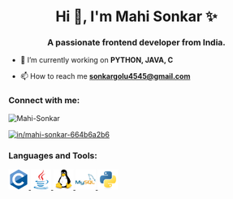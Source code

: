 <h1 align="center">Hi 👋, I'm Mahi Sonkar ✨</h1>
<h3 align="center">A passionate frontend developer from India.</h3>

- 🔭 I’m currently working on **PYTHON, JAVA, C**

- 📫 How to reach me **sonkargolu4545@gmail.com**

<h3 align="left">Connect with me:</h3>
<p align="left"> 
<img src="https://komarev.com/ghpvc/?username=Mahi-Sonakr&lable=Profile%20views&color=0e75b6&style=flat" alt="Mahi-Sonkar"/>
</p>
<p align="left">
<a href="https://linkedin.com/in/in/mahi-sonkar-664b6a2b6" target="blank"><img align="center" src="https://raw.githubusercontent.com/rahuldkjain/github-profile-readme-generator/master/src/images/icons/Social/linked-in-alt.svg" alt="in/mahi-sonkar-664b6a2b6" height="30" width="40" /></a>
</p>

<h3 align="left">Languages and Tools:</h3>
<p align="left"> <a href="https://www.cprogramming.com/" target="_blank" rel="noreferrer"> <img src="https://raw.githubusercontent.com/devicons/devicon/master/icons/c/c-original.svg" alt="c" width="40" height="40"/> </a> <a href="https://www.java.com" target="_blank" rel="noreferrer"> <img src="https://raw.githubusercontent.com/devicons/devicon/master/icons/java/java-original.svg" alt="java" width="40" height="40"/> </a> <a href="https://www.linux.org/" target="_blank" rel="noreferrer"> <img src="https://raw.githubusercontent.com/devicons/devicon/master/icons/linux/linux-original.svg" alt="linux" width="40" height="40"/> </a> <a href="https://www.mysql.com/" target="_blank" rel="noreferrer"> <img src="https://raw.githubusercontent.com/devicons/devicon/master/icons/mysql/mysql-original-wordmark.svg" alt="mysql" width="40" height="40"/> </a> <a href="https://www.python.org" target="_blank" rel="noreferrer"> <img src="https://raw.githubusercontent.com/devicons/devicon/master/icons/python/python-original.svg" alt="python" width="40" height="40"/> </a> </p>
